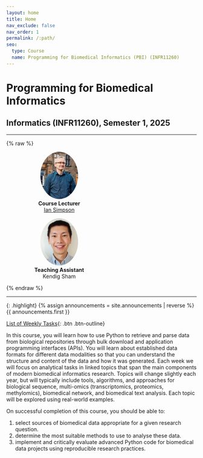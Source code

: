 ```yaml
---
layout: home
title: Home
nav_exclude: false
nav_order: 1
permalink: /:path/
seo:
  type: Course
  name: Programming for Biomedical Informatics (PBI) (INFR11260)
---
```


# Programming for Biomedical Informatics

## Informatics (INFR11260), Semester 1, 2025

---

{% raw %}
<div class="d-flex flex-justify-around flex-wrap">
  <figure class="shadow" style="width: 200px; text-align: center;">
    <img src="./assets/images/ian.png" alt="Prof. Ian Simpson" 
        style="width: 100px; height: 125px; object-fit: cover; border-radius: 50%;">
    <figcaption><b>Course Lecturer</b><br><a href='https://biomedicalinformaticsgroup.github.io/people/iansimpson.html'>Ian Simpson</a></figcaption>
  </figure>

  <figure class="shadow" style="width: 200px; text-align: center;">
    <img src="./assets/images/kendig.jpg" alt="Kendig Sham" 
        style="width: 100px; height: 125px; object-fit: cover; border-radius: 50%;">
    <figcaption><b>Teaching Assistant</b><br>Kendig Sham</figcaption>
  </figure>
</div>
{% endraw %}

---

{: .highlight}
{% assign announcements = site.announcements | reverse %}
{{ announcements.first }}

[List of Weekly Tasks](https://biomedical-informatics.github.io/pbi-home/announcements){: .btn .btn-outline}

In this course, you will learn how to use Python to retrieve and parse data from biological repositories through bulk download and application programming interfaces (APIs). You will learn about established data formats for different data modalities so that you can understand the structure and content of the data and how it was generated. Each week we will focus on analytical tasks in linked topics that span the main components of modern biomedical informatics research. Topics will change slightly each year, but will typically include tools, algorithms, and approaches for biological sequence, multi-omics (transcriptomics, proteomics, methylomics), biomedical network, and biomedical text analysis. Each topic will be explored using real-world examples.

On successful completion of this course, you should be able to:

1. select sources of biomedical data appropriate for a given research question.
2. determine the most suitable methods to use to analyse these data.
3. implement and critically evaluate advanced Python code for biomedical data projects using reproducible research practices.